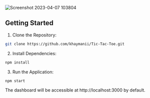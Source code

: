 ![Screenshot 2023-04-07 103804](https://user-images.githubusercontent.com/116851212/230585914-c4e3ae54-fa11-4e7c-b366-256aa3847c88.png)

## Getting Started

1. Clone the Repository:
```bash
git clone https://github.com/khaymanii/Tic-Tac-Toe.git
```
2. Install Dependencies:
```bash
npm install
```
3. Run the Application:
```bash
npm start
```
The dashboard will be accessible at http://localhost:3000 by default.
